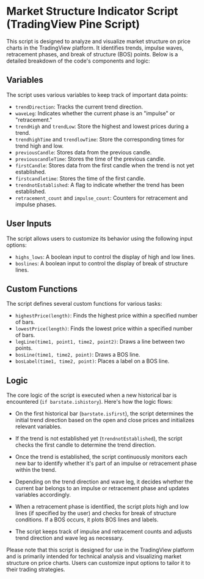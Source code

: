 # Market Structure Indicator Script (TradingView Pine Script)

This script is designed to analyze and visualize market structure on price charts in the TradingView platform. It identifies trends, impulse waves, retracement phases, and break of structure (BOS) points. Below is a detailed breakdown of the code's components and logic:

## Variables

The script uses various variables to keep track of important data points:

- `trendDirection`: Tracks the current trend direction.
- `waveLeg`: Indicates whether the current phase is an "impulse" or "retracement."
- `trendHigh` and `trendLow`: Store the highest and lowest prices during a trend.
- `trendhighTime` and `trendlowTime`: Store the corresponding times for trend high and low.
- `previousCandle`: Stores data from the previous candle.
- `previouscandleTime`: Stores the time of the previous candle.
- `firstCandle`: Stores data from the first candle when the trend is not yet established.
- `firstcandletime`: Stores the time of the first candle.
- `trendnotEstablished`: A flag to indicate whether the trend has been established.
- `retracement_count` and `impulse_count`: Counters for retracement and impulse phases.

## User Inputs

The script allows users to customize its behavior using the following input options:

- `highs_lows`: A boolean input to control the display of high and low lines.
- `boslines`: A boolean input to control the display of break of structure lines.

## Custom Functions

The script defines several custom functions for various tasks:

- `highestPrice(length)`: Finds the highest price within a specified number of bars.
- `lowestPrice(length)`: Finds the lowest price within a specified number of bars.
- `legLine(time1, point1, time2, point2)`: Draws a line between two points.
- `bosLine(time1, time2, point)`: Draws a BOS line.
- `bosLabel(time1, time2, point)`: Places a label on a BOS line.

## Logic

The core logic of the script is executed when a new historical bar is encountered (`if barstate.ishistory`). Here's how the logic flows:

- On the first historical bar (`barstate.isfirst`), the script determines the initial trend direction based on the open and close prices and initializes relevant variables.

- If the trend is not established yet (`trendnotEstablished`), the script checks the first candle to determine the trend direction.

- Once the trend is established, the script continuously monitors each new bar to identify whether it's part of an impulse or retracement phase within the trend.

- Depending on the trend direction and wave leg, it decides whether the current bar belongs to an impulse or retracement phase and updates variables accordingly.

- When a retracement phase is identified, the script plots high and low lines (if specified by the user) and checks for break of structure conditions. If a BOS occurs, it plots BOS lines and labels.

- The script keeps track of impulse and retracement counts and adjusts trend direction and wave leg as necessary.

Please note that this script is designed for use in the TradingView platform and is primarily intended for technical analysis and visualizing market structure on price charts. Users can customize input options to tailor it to their trading strategies.
